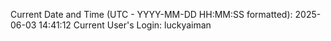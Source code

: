 Current Date and Time (UTC - YYYY-MM-DD HH:MM:SS formatted): 2025-06-03 14:41:12
Current User's Login: luckyaiman
